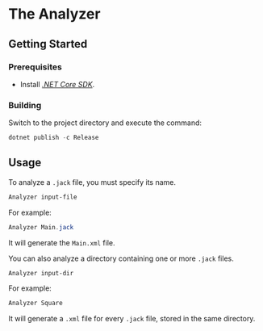 # The Analyzer

## Getting Started

### Prerequisites

- Install [*.NET Core SDK*](https://docs.microsoft.com/en-us/dotnet/core/install/).

### Building

Switch to the project directory and execute the command:

```powershell
dotnet publish -c Release
```

## Usage

To analyze a `.jack` file, you must specify its name.

```powershell
Analyzer input-file
```

For example:

```powershell
Analyzer Main.jack
```

It will generate the `Main.xml` file.

You can also analyze a directory containing one or more `.jack` files.

```powershell
Analyzer input-dir
```

For example:

```powershell
Analyzer Square
```

It will generate a `.xml` file for every `.jack` file, stored in the same directory.